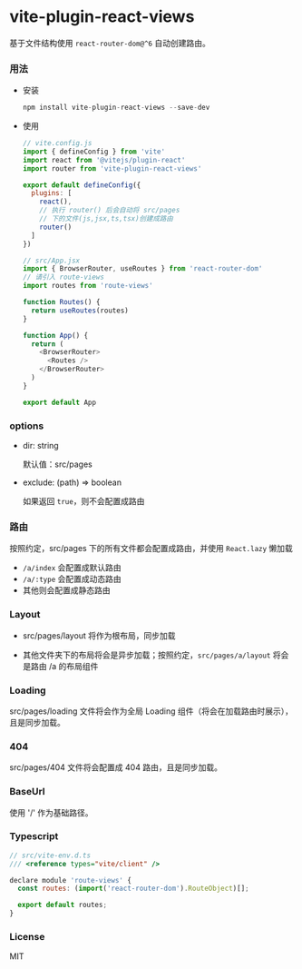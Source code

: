 # vite-plugin-react-views
基于文件结构使用 `react-router-dom@^6` 自动创建路由。

### 用法
- 安装
  ```js
  npm install vite-plugin-react-views --save-dev
  ```
- 使用
  ```js
  // vite.config.js
  import { defineConfig } from 'vite'
  import react from '@vitejs/plugin-react'
  import router from 'vite-plugin-react-views'

  export default defineConfig({
    plugins: [
      react(),
      // 执行 router() 后会自动将 src/pages
      // 下的文件(js,jsx,ts,tsx)创建成路由
      router()
    ]
  })

  // src/App.jsx
  import { BrowserRouter, useRoutes } from 'react-router-dom'
  // 请引入 route-views
  import routes from 'route-views'

  function Routes() {
    return useRoutes(routes)
  }

  function App() {
    return (
      <BrowserRouter>
        <Routes />
      </BrowserRouter>
    )
  }

  export default App
  ```

### options
  - dir: string
    
    默认值：src/pages

  - exclude: (path) => boolean

    如果返回 `true`，则不会配置成路由

### 路由
按照约定，src/pages 下的所有文件都会配置成路由，并使用 `React.lazy` 懒加载
- `/a/index` 会配置成默认路由
- `/a/:type` 会配置成动态路由
- 其他则会配置成静态路由

### Layout
- src/pages/layout 将作为根布局，同步加载

- 其他文件夹下的布局将会是异步加载；按照约定，`src/pages/a/layout` 将会是路由 /a 的布局组件

### Loading
src/pages/loading 文件将会作为全局 Loading 组件（将会在加载路由时展示），且是同步加载。

### 404
src/pages/404 文件将会配置成 404 路由，且是同步加载。

### BaseUrl
使用 '/' 作为基础路径。

### Typescript
```js
// src/vite-env.d.ts
/// <reference types="vite/client" />

declare module 'route-views' {
  const routes: (import('react-router-dom').RouteObject)[];

  export default routes;
}
```


### License
MIT
  
